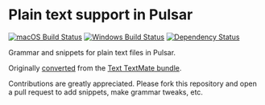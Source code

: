# Plain text support in Pulsar
[![macOS Build Status](https://travis-ci.org/atom/language-text.svg?branch=master)](https://travis-ci.org/atom/language-text)
[![Windows Build Status](https://ci.appveyor.com/api/projects/status/psnekekg8lon67dw/branch/master?svg=true)](https://ci.appveyor.com/project/Atom/language-text/branch/master) [![Dependency Status](https://david-dm.org/atom/language-text.svg)](https://david-dm.org/atom/language-text)

Grammar and snippets for plain text files in Pulsar.

Originally [converted](http://flight-manual.atom.io/hacking-atom/sections/converting-from-textmate)
from the [Text TextMate bundle](https://github.com/textmate/text.tmbundle).

Contributions are greatly appreciated. Please fork this repository and open a
pull request to add snippets, make grammar tweaks, etc.
